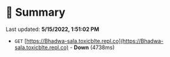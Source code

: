 # 📖 Summary
Last updated: **5/15/2022, 1:51:02 PM**

- `GET` [https://Bhadwa-sala.toxicblte.repl.co](https://Bhadwa-sala.toxicblte.repl.co) - **Down** (4738ms)
